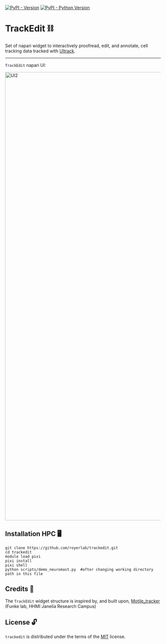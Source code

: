 [![PyPI - Version](https://img.shields.io/pypi/v/trackedit.svg)](https://pypi.org/project/trackedit)
[![PyPI - Python Version](https://img.shields.io/pypi/pyversions/trackedit.svg)](https://pypi.org/project/trackedit)

# TrackEdit ⛓️

Set of napari widget to interactively proofread, edit, and annotate, cell tracking data tracked with [Ultrack](https://github.com/royerlab/ultrack).

-----

`TrackEdit` napari UI:

<img width="1449" alt="UI2" src="https://github.com/user-attachments/assets/c9d0c209-cb87-4820-af68-1744ef4dcb90" />

## Installation HPC 🖥️

```console
git clone https://github.com/royerlab/trackedit.git
cd trackedit
module load pixi
pixi install
pixi shell
python scripts/demo_neuromast.py  #after changing working directory path in this file
```

## Credits 🙌
The `TrackEdit` widget structure is inspired by, and built upon, [Motile_tracker](https://github.com/funkelab/motile_tracker) (Funke lab, HHMI Janelia Research Campus)

## License 🔓

`trackedit` is distributed under the terms of the [MIT](https://spdx.org/licenses/MIT.html) license.
